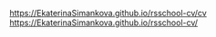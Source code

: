 https://EkaterinaSimankova.github.io/rsschool-cv/cv
https://EkaterinaSimankova.github.io/rsschool-cv/
